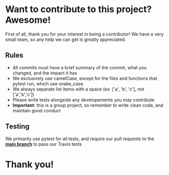 # Want to contribute to this project? Awesome!

First of all, thank you for your interest in being a contributor! We have a very small team, so any help we can get is greatly appreciated.

## Rules

  - All commits must have a brief summary of the commit, what you changed, and the impact it has
  - We exclusively use camelCase, except for the files and functions that pytest run, which use snake_case
  - We always separate list items with a space (ex: ['a', 'b', 'c'], not ['a','b','c'])
  - Please write tests alongside any developements you may contribute
  - **Important**: this is a group project, so remember to write clean code, and maintain good conduct
  
## Testing

We primarily use pytest for all tests, and require our pull requests to the <a href="https://github.com/weatosd/weat">**main branch**</a> to pass our Travis tests

# Thank you!
